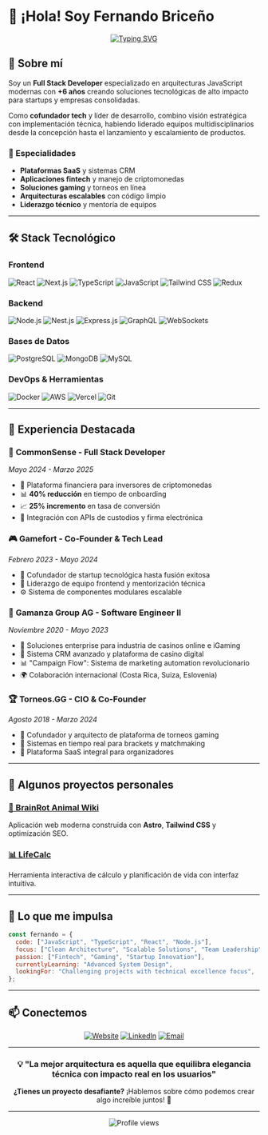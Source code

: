 # 👋 ¡Hola! Soy Fernando Briceño

<div align="center">
  
  [![Typing SVG](https://readme-typing-svg.herokuapp.com?font=Fira+Code&pause=1000&color=36BCF7&center=true&vCenter=true&width=435&lines=Full+Stack+Developer;React+%7C+Next.js+%7C+Node.js;TypeScript+Enthusiast;Tech+Co-founder;6%2B+Years+Experience)](https://git.io/typing-svg)

</div>

## 🚀 Sobre mí

Soy un **Full Stack Developer** especializado en arquitecturas JavaScript modernas con **+6 años** creando soluciones tecnológicas de alto impacto para startups y empresas consolidadas.

Como **cofundador tech** y líder de desarrollo, combino visión estratégica con implementación técnica, habiendo liderado equipos multidisciplinarios desde la concepción hasta el lanzamiento y escalamiento de productos.

### 🎯 Especialidades

- **Plataformas SaaS** y sistemas CRM
- **Aplicaciones fintech** y manejo de criptomonedas
- **Soluciones gaming** y torneos en línea
- **Arquitecturas escalables** con código limpio
- **Liderazgo técnico** y mentoría de equipos

---

## 🛠️ Stack Tecnológico

### Frontend

![React](https://img.shields.io/badge/-React-61DAFB?style=flat-square&logo=react&logoColor=black)
![Next.js](https://img.shields.io/badge/-Next.js-000000?style=flat-square&logo=next.js&logoColor=white)
![TypeScript](https://img.shields.io/badge/-TypeScript-3178C6?style=flat-square&logo=typescript&logoColor=white)
![JavaScript](https://img.shields.io/badge/-JavaScript-F7DF1E?style=flat-square&logo=javascript&logoColor=black)
![Tailwind CSS](https://img.shields.io/badge/-Tailwind%20CSS-38B2AC?style=flat-square&logo=tailwind-css&logoColor=white)
![Redux](https://img.shields.io/badge/-Redux-764ABC?style=flat-square&logo=redux&logoColor=white)

### Backend

![Node.js](https://img.shields.io/badge/-Node.js-339933?style=flat-square&logo=node.js&logoColor=white)
![Nest.js](https://img.shields.io/badge/-Nest.js-E0234E?style=flat-square&logo=nestjs&logoColor=white)
![Express.js](https://img.shields.io/badge/-Express.js-000000?style=flat-square&logo=express&logoColor=white)
![GraphQL](https://img.shields.io/badge/-GraphQL-E10098?style=flat-square&logo=graphql&logoColor=white)
![WebSockets](https://img.shields.io/badge/-WebSockets-010101?style=flat-square&logo=socket.io&logoColor=white)

### Bases de Datos

![PostgreSQL](https://img.shields.io/badge/-PostgreSQL-336791?style=flat-square&logo=postgresql&logoColor=white)
![MongoDB](https://img.shields.io/badge/-MongoDB-47A248?style=flat-square&logo=mongodb&logoColor=white)
![MySQL](https://img.shields.io/badge/-MySQL-4479A1?style=flat-square&logo=mysql&logoColor=white)

### DevOps & Herramientas

![Docker](https://img.shields.io/badge/-Docker-2496ED?style=flat-square&logo=docker&logoColor=white)
![AWS](https://img.shields.io/badge/-AWS-232F3E?style=flat-square&logo=amazon-aws&logoColor=white)
![Vercel](https://img.shields.io/badge/-Vercel-000000?style=flat-square&logo=vercel&logoColor=white)
![Git](https://img.shields.io/badge/-Git-F05032?style=flat-square&logo=git&logoColor=white)

---

## 💼 Experiencia Destacada

### 🏦 **CommonSense** - Full Stack Developer

_Mayo 2024 - Marzo 2025_

- 🚀 Plataforma financiera para inversores de criptomonedas
- 📊 **40% reducción** en tiempo de onboarding
- 📈 **25% incremento** en tasa de conversión
- 🔧 Integración con APIs de custodios y firma electrónica

### 🎮 **Gamefort** - Co-Founder & Tech Lead

_Febrero 2023 - Mayo 2024_

- 🌟 Cofundador de startup tecnológica hasta fusión exitosa
- 👥 Liderazgo de equipo frontend y mentorización técnica
- ⚙️ Sistema de componentes modulares escalable

### 🎰 **Gamanza Group AG** - Software Engineer II

_Noviembre 2020 - Mayo 2023_

- 🏢 Soluciones enterprise para industria de casinos online e iGaming
- 🔧 Sistema CRM avanzado y plataforma de casino digital
- 📊 "Campaign Flow": Sistema de marketing automation revolucionario
- 🌍 Colaboración internacional (Costa Rica, Suiza, Eslovenia)

### 🏆 **Torneos.GG** - CIO & Co-Founder

_Agosto 2018 - Marzo 2024_

- 🎯 Cofundador y arquitecto de plataforma de torneos gaming
- 🔄 Sistemas en tiempo real para brackets y matchmaking
- 📱 Plataforma SaaS integral para organizadores

---

## 🌟 Algunos proyectos personales

### [🧠 BrainRot Animal Wiki](https://brainrotanimal.com)

Aplicación web moderna construida con **Astro**, **Tailwind CSS** y optimización SEO.

### [📊 LifeCalc](https://lifecalc.me)

Herramienta interactiva de cálculo y planificación de vida con interfaz intuitiva.

---

## 🎯 Lo que me impulsa

```javascript
const fernando = {
  code: ["JavaScript", "TypeScript", "React", "Node.js"],
  focus: ["Clean Architecture", "Scalable Solutions", "Team Leadership"],
  passion: ["Fintech", "Gaming", "Startup Innovation"],
  currentlyLearning: "Advanced System Design",
  lookingFor: "Challenging projects with technical excellence focus",
};
```

---

## 📫 Conectemos

<div align="center">

[![Website](https://img.shields.io/badge/-Website-FF7139?style=for-the-badge&logo=Firefox-Browser&logoColor=white)](https://fer.gg)
[![LinkedIn](https://img.shields.io/badge/-LinkedIn-0E76A8?style=for-the-badge&logo=linkedin&logoColor=white)](https://linkedin.com/in/ferdotgg)
[![Email](https://img.shields.io/badge/-Email-D14836?style=for-the-badge&logo=gmail&logoColor=white)](mailto:x@fer.gg)

</div>

---

<div align="center">

### 💡 "La mejor arquitectura es aquella que equilibra elegancia técnica con impacto real en los usuarios"

**¿Tienes un proyecto desafiante?** ¡Hablemos sobre cómo podemos crear algo increíble juntos! 🚀

</div>

---

<div align="center">
  <img src="https://komarev.com/ghpvc/?username=ferdotgg&color=36BCF7&style=flat-square&label=Profile+Views" alt="Profile views" />
</div>
